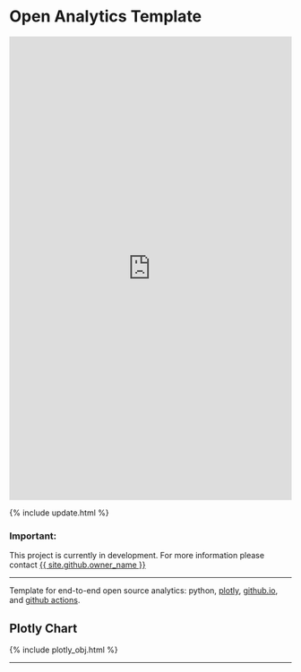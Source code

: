 <script src="https://cdn.plot.ly/plotly-latest.min.js"></script>

# Open Analytics Template

</script> <iframe title="Prescriptions ordered using an Online Patient Transaction Service per 10,000 patients in England (March 2021)
" aria-label="map" id="datawrapper-chart-VbLmX" src="https://datawrapper.dwcdn.net/VbLmX/3/" scrolling="no" frameborder="0" style="width: 0; min-width: 100% !important; border: none;" height="829"></iframe><script type="text/javascript">!function(){"use strict";window.addEventListener("message",(function(e){if(void 0!==e.data["datawrapper-height"]){var t=document.querySelectorAll("iframe");for(var a in e.data["datawrapper-height"])for(var r=0;r<t.length;r++){if(t[r].contentWindow===e.source)t[r].style.height=e.data["datawrapper-height"][a]+"px"}}}))}();
</script>
  
{% include update.html %}

<div class="nhsuk-warning-callout">
  <h3 class="nhsuk-warning-callout__label">
    Important<span class="nhsuk-u-visually-hidden">:</span>
  </h3>
  <p>This project is currently in development. For more information please contact <a
                class="nhsuk-footer__list-item-link"
                href="{{ site.github.owner_url }}"
                >{{ site.github.owner_name }}</a>
   </p>
</div>

<hr class="nhsuk-u-margin-top-0 nhsuk-u-margin-bottom-6">

Template for end-to-end open source analytics: python, [plotly](https://plotly.com/python/), [github.io](https://pages.github.com/), and [github actions](https://github.com/features/actions).

## Plotly Chart

{% include plotly_obj.html %}

<hr class="nhsuk-u-margin-top-0 nhsuk-u-margin-bottom-6">
